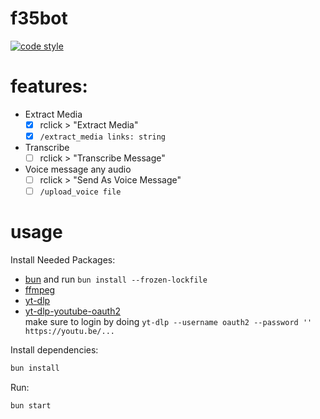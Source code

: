 # f35bot
[![code style](https://antfu.me/badge-code-style.svg)](https://github.com/antfu/eslint-config)

# features:
- Extract Media
  - [x] rclick > "Extract Media"
  - [x] `/extract_media links: string`
- Transcribe
  - [ ] rclick > "Transcribe Message"
- Voice message any audio
  - [ ] rclick > "Send As Voice Message"
  - [ ] `/upload_voice file`

# usage
Install Needed Packages:
- [bun](https://bun.sh/) and run `bun install --frozen-lockfile`
- [ffmpeg](https://www.ffmpeg.org/download.html)
- [yt-dlp](https://github.com/yt-dlp/yt-dlp/wiki/Installation)
- [yt-dlp-youtube-oauth2](https://github.com/coletdjnz/yt-dlp-youtube-oauth2?tab=readme-ov-file#installation) \
  make sure to login by doing `yt-dlp --username oauth2 --password '' https://youtu.be/...`

Install dependencies:
```bash
bun install
```

Run:
```bash
bun start
```
